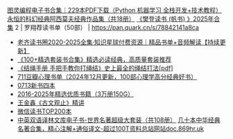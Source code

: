 [图灵编程电子书合集｜229本PDF下载（Python 机器学习 全栈开发+技术教程）](https://pan.quark.cn/s/e9bfa548c04f)
[永恒的科幻经典阿西莫夫经典作品集（共18册）](https://pan.quark.cn/s/6a716ea21db9)
[《樊登读书 (帆书) 》2025年合集](https://pan.quark.cn/s/3be6fe6946b2)
2 | 罗翔荐读书单（50部） | https://pan.quark.cn/s/78842141a8ca
- [老齐读书圈2020-2025全集·知识星球付费资源｜精品书单+音频解读【持续更新】](https://pan.quark.cn/s/b691239ed2ec)
- [《100+精选套装书合集》精选必读经典，高质量套装推荐](https://pan.quark.cn/s/27018a1b5f67)
- [《结绳手册 手把手教你打绳结》史上最全的绳结打法[pdf]](https://pan.quark.cn/s/09b3df7ee2d3)
- [711豆瓣心理书单（2024年12月更新，100部心理学高分经典好书）](https://pan.quark.cn/s/9e69fe855b77)
- [0713新书四本](https://pan.quark.cn/s/d1f895a78e88)
- [2016-2025年精选优质书籍（3万册150G）](https://pan.quark.cn/s/816ba29c6a0d)
- [王金鑫《古文观止》精讲](https://pan.quark.cn/s/f6831334aa12)
- [微信读书TOP200本](https://pan.quark.cn/s/aeecbd37d8a6)
- [中英双语译林文库电子书-世界名著超级大套装（共108册）](https://pan.quark.cn/s/5790b45e965b)
[几十本中华经典名著合集，精心注解+通俗译文-超过100T资料总站网站doc.869hr.uk](https://pan.quark.cn/s/878c406a734b)